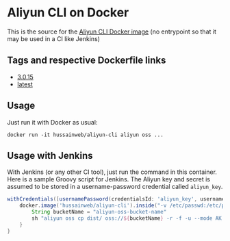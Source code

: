 # Aliyun CLI on Docker
This is the source for the [Aliyun CLI Docker image](https://hub.docker.com/r/hussainweb/aliyun-cli) (no entrypoint so that it may be used in a CI like Jenkins)

## Tags and respective Dockerfile links

- [3.0.15](https://github.com/hussainweb/aliyun-cli-docker/blob/3.0.15/Dockerfile)
- [latest](https://github.com/hussainweb/aliyun-cli-docker/blob/master/Dockerfile)


## Usage

Just run it with Docker as usual:

```
docker run -it hussainweb/aliyun-cli aliyun oss ...
```

## Usage with Jenkins

With Jenkins (or any other CI tool), just run the command in this container. Here is a sample Groovy script for Jenkins. The Aliyun key and secret is assumed to be stored in a username-password credential called `aliyun_key`.

```groovy
withCredentials([usernamePassword(credentialsId: 'aliyun_key', usernameVariable: 'ALIYUN_ACCESS_KEY_ID', passwordVariable: 'ALIYUN_SECRET_ACCESS_KEY')]) {
    docker.image('hussainweb/aliyun-cli').inside("-v /etc/passwd:/etc/passwd -v ${env.HOME}:${env.HOME}:rw,z") {
        String bucketName = "aliyun-oss-bucket-name"
        sh "aliyun oss cp dist/ oss://${bucketName} -r -f -u --mode AK --access-key-id \"${env.ALIYUN_ACCESS_KEY_ID}\" --access-key-secret \"${env.ALIYUN_SECRET_ACCESS_KEY}\" --region \"${aliyunRegion}\""
    }
}
```
